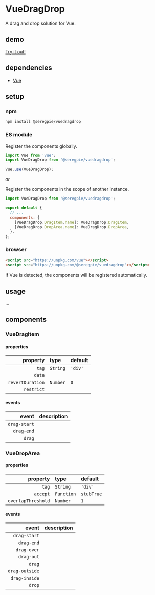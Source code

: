 # VueDragDrop

A drag and drop solution for Vue.

## demo

[Try it out!](https://seregpie.github.io/VueDragDrop/)

## dependencies

- [Vue](https://github.com/vuejs/vue)

## setup

### npm

```shell
npm install @seregpie/vuedragdrop
```

### ES module

Register the components globally.

```javascript
import Vue from 'vue';
import VueDragDrop from '@seregpie/vuedragdrop';

Vue.use(VueDragDrop);
```

*or*

Register the components in the scope of another instance.

```javascript
import VueDragDrop from '@seregpie/vuedragdrop';

export default {
  // ...
  components: {
    [VueDragDrop.DragItem.name]: VueDragDrop.DragItem,
    [VueDragDrop.DropArea.name]: VueDragDrop.DropArea,
  },
};
```

### browser

```html
<script src="https://unpkg.com/vue"></script>
<script src="https://unpkg.com/@seregpie/vuedragdrop"></script>
```

If Vue is detected, the components will be registered automatically.

## usage

...

## components

### VueDragItem

#### properties

| property | type | default |
| ---: | :--- | :--- |
| `tag` | `String` | `'div'` |
| `data` | | |
| `revertDuration` | `Number` | `0` |
| `restrict` | | |

#### events

| event | description |
| ---: | :--- |
| `drag-start` | |
| `drag-end` | |
| `drag` | |

### VueDropArea

#### properties

| property | type | default |
| ---: | :--- | :--- |
| `tag` | `String` | `'div'` |
| `accept` | `Function` | `stubTrue` |
| `overlapThreshold` | `Number` | `1` |

#### events

| event | description |
| ---: | :--- |
| `drag-start` | |
| `drag-end` | |
| `drag-over` | |
| `drag-out` | |
| `drag` | |
| `drag-outside` | |
| `drag-inside` | |
| `drop` | |
